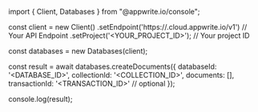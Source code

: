 import { Client, Databases } from "@appwrite.io/console";

const client = new Client()
    .setEndpoint('https://<REGION>.cloud.appwrite.io/v1') // Your API Endpoint
    .setProject('<YOUR_PROJECT_ID>'); // Your project ID

const databases = new Databases(client);

const result = await databases.createDocuments({
    databaseId: '<DATABASE_ID>',
    collectionId: '<COLLECTION_ID>',
    documents: [],
    transactionId: '<TRANSACTION_ID>' // optional
});

console.log(result);
